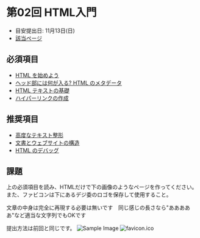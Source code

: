 # 第02回 HTML入門
- 目安提出日: 11月13日(日)
- [該当ページ](https://developer.mozilla.org/ja/docs/Learn/HTML/Introduction_to_HTML)

## 必須項目
- [HTML を始めよう](https://developer.mozilla.org/ja/docs/Learn/HTML/Introduction_to_HTML/Getting_started)
- [ヘッド部には何が入る? HTML のメタデータ](https://developer.mozilla.org/ja/docs/Learn/HTML/Introduction_to_HTML/The_head_metadata_in_HTML)
- [HTML テキストの基礎](https://developer.mozilla.org/ja/docs/Learn/HTML/Introduction_to_HTML/HTML_text_fundamentals)
- [ハイパーリンクの作成](https://developer.mozilla.org/ja/docs/Learn/HTML/Introduction_to_HTML/Creating_hyperlinks)

## 推奨項目
- [高度なテキスト整形](https://developer.mozilla.org/ja/docs/Learn/HTML/Introduction_to_HTML/Advanced_text_formatting)
- [文書とウェブサイトの構造](https://developer.mozilla.org/ja/docs/Learn/HTML/Introduction_to_HTML/Document_and_website_structure)
- [HTML のデバッグ](https://developer.mozilla.org/ja/docs/Learn/HTML/Introduction_to_HTML/Debugging_HTML)

## 課題
上の必須項目を読み、HTMLだけで下の画像のようなページを作ってください。また、ファビコンは下にあるデジ委のロゴを保存して使用すること。

文章の中身は完全に再現する必要は無いです　同じ感じの長さなら"あああああ"など適当な文字列でもOKです

提出方法は前回と同じです。
![Sample Image](https://user-images.githubusercontent.com/83213179/198302844-e97f817a-2a9d-4bec-933b-7ba5eafaa1a9.png)
![favicon.ico](https://user-images.githubusercontent.com/83213179/198303046-88f85fff-516d-49a8-974f-537d03cd6e32.png)
